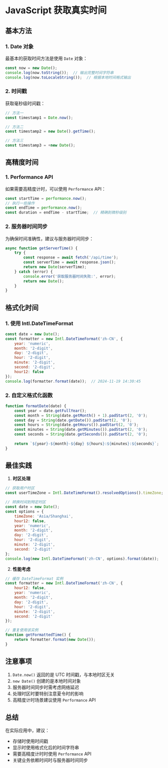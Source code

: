 # JavaScript 获取真实时间

## 基本方法

### 1. Date 对象

最基本的获取时间方法是使用 `Date` 对象：

```javascript
const now = new Date();
console.log(now.toString());  // 输出完整时间字符串
console.log(now.toLocaleString());  // 根据本地时间格式输出
```

### 2. 时间戳

获取毫秒级时间戳：

```javascript
// 方法一
const timestamp1 = Date.now();

// 方法二
const timestamp2 = new Date().getTime();

// 方法三
const timestamp3 = +new Date();
```

## 高精度时间

### 1. Performance API

如果需要高精度计时，可以使用 `Performance` API：

```javascript
const startTime = performance.now();
// 执行一些操作
const endTime = performance.now();
const duration = endTime - startTime;  // 精确到微秒级别
```

### 2. 服务器时间同步

为确保时间准确性，建议与服务器时间同步：

```javascript
async function getServerTime() {
    try {
        const response = await fetch('/api/time');
        const serverTime = await response.json();
        return new Date(serverTime);
    } catch (error) {
        console.error('获取服务器时间失败:', error);
        return new Date();
    }
}
```

## 格式化时间

### 1. 使用 Intl.DateTimeFormat

```javascript
const date = new Date();
const formatter = new Intl.DateTimeFormat('zh-CN', {
    year: 'numeric',
    month: '2-digit',
    day: '2-digit',
    hour: '2-digit',
    minute: '2-digit',
    second: '2-digit',
    hour12: false
});
console.log(formatter.format(date));  // 2024-11-19 14:30:45
```

### 2. 自定义格式化函数

```javascript
function formatDate(date) {
    const year = date.getFullYear();
    const month = String(date.getMonth() + 1).padStart(2, '0');
    const day = String(date.getDate()).padStart(2, '0');
    const hours = String(date.getHours()).padStart(2, '0');
    const minutes = String(date.getMinutes()).padStart(2, '0');
    const seconds = String(date.getSeconds()).padStart(2, '0');
    
    return `${year}-${month}-${day} ${hours}:${minutes}:${seconds}`;
}
```

## 最佳实践

1. **时区处理**
```javascript
// 获取用户时区
const userTimeZone = Intl.DateTimeFormat().resolvedOptions().timeZone;

// 转换时间到特定时区
const date = new Date();
const options = {
    timeZone: 'Asia/Shanghai',
    hour12: false,
    year: 'numeric',
    month: '2-digit',
    day: '2-digit',
    hour: '2-digit',
    minute: '2-digit',
    second: '2-digit'
};
console.log(new Intl.DateTimeFormat('zh-CN', options).format(date));
```

2. **性能考虑**
```javascript
// 缓存 DateTimeFormat 实例
const formatter = new Intl.DateTimeFormat('zh-CN', {
    hour12: false,
    year: 'numeric',
    month: '2-digit',
    day: '2-digit',
    hour: '2-digit',
    minute: '2-digit',
    second: '2-digit'
});

// 重复使用该实例
function getFormattedTime() {
    return formatter.format(new Date());
}
```

## 注意事项

1. `Date.now()` 返回的是 UTC 时间戳，与本地时区无关
2. `new Date()` 创建的是本地时间对象
3. 服务器时间同步时需考虑网络延迟
4. 处理时区时要特别注意夏令时的影响
5. 高精度计时场景建议使用 `Performance` API

## 总结

在实际应用中，建议：
- 存储时使用时间戳
- 显示时使用格式化后的时间字符串
- 需要高精度计时时使用 `Performance` API
- 关键业务依赖时间时与服务器时间同步